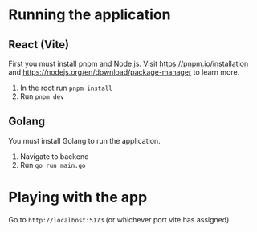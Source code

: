 # Running the application

## React (Vite)

First you must install pnpm and Node.js. Visit https://pnpm.io/installation and https://nodejs.org/en/download/package-manager to learn more.

1. In the root run `pnpm install`
2. Run `pnpm dev`

## Golang

You must install Golang to run the application.

1. Navigate to backend
2. Run `go run main.go`

# Playing with the app

Go to `http://localhost:5173` (or whichever port vite has assigned).
